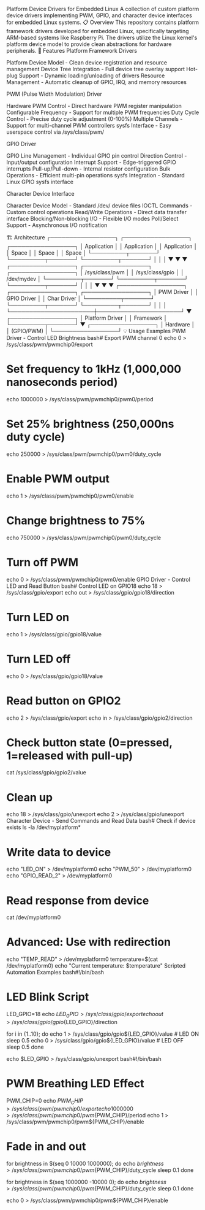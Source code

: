 Platform Device Drivers for Embedded Linux
A collection of custom platform device drivers implementing PWM, GPIO, and character device interfaces for embedded Linux systems.
📋 Overview
This repository contains platform framework drivers developed for embedded Linux, specifically targeting ARM-based systems like Raspberry Pi. The drivers utilize the Linux kernel's platform device model to provide clean abstractions for hardware peripherals.
🚀 Features
Platform Framework Drivers

Platform Device Model - Clean device registration and resource management
Device Tree Integration - Full device tree overlay support
Hot-plug Support - Dynamic loading/unloading of drivers
Resource Management - Automatic cleanup of GPIO, IRQ, and memory resources

PWM (Pulse Width Modulation) Driver

Hardware PWM Control - Direct hardware PWM register manipulation
Configurable Frequency - Support for multiple PWM frequencies
Duty Cycle Control - Precise duty cycle adjustment (0-100%)
Multiple Channels - Support for multi-channel PWM controllers
sysfs Interface - Easy userspace control via /sys/class/pwm/

GPIO Driver

GPIO Line Management - Individual GPIO pin control
Direction Control - Input/output configuration
Interrupt Support - Edge-triggered GPIO interrupts
Pull-up/Pull-down - Internal resistor configuration
Bulk Operations - Efficient multi-pin operations
sysfs Integration - Standard Linux GPIO sysfs interface

Character Device Interface

Character Device Model - Standard /dev/ device files
IOCTL Commands - Custom control operations
Read/Write Operations - Direct data transfer interface
Blocking/Non-blocking I/O - Flexible I/O modes
Poll/Select Support - Asynchronous I/O notification

🏗️ Architecture
┌─────────────────┐    ┌─────────────────┐    ┌─────────────────┐
│   Application   │    │   Application   │    │   Application   │
│     Space       │    │     Space       │    │     Space       │
└─────────┬───────┘    └─────────┬───────┘    └─────────┬───────┘
          │                      │                      │
          ▼                      ▼                      ▼
┌─────────────────┐    ┌─────────────────┐    ┌─────────────────┐
│  /sys/class/pwm │    │ /sys/class/gpio │    │    /dev/mydev   │
└─────────┬───────┘    └─────────┬───────┘    └─────────┬───────┘
          │                      │                      │
          ▼                      ▼                      ▼
┌─────────────────┐    ┌─────────────────┐    ┌─────────────────┐
│   PWM Driver    │    │  GPIO Driver    │    │  Char Driver    │
└─────────┬───────┘    └─────────┬───────┘    └─────────┬───────┘
          │                      │                      │
          └──────────────────────┼──────────────────────┘
                                 ▼
                    ┌─────────────────┐
                    │ Platform Driver │
                    │   Framework     │
                    └─────────┬───────┘
                              ▼
                    ┌─────────────────┐
                    │    Hardware     │
                    │   (GPIO/PWM)    │
                    └─────────────────┘
💡 Usage Examples
PWM Driver - Control LED Brightness
bash# Export PWM channel 0
echo 0 > /sys/class/pwm/pwmchip0/export

# Set frequency to 1kHz (1,000,000 nanoseconds period)
echo 1000000 > /sys/class/pwm/pwmchip0/pwm0/period

# Set 25% brightness (250,000ns duty cycle)
echo 250000 > /sys/class/pwm/pwmchip0/pwm0/duty_cycle

# Enable PWM output
echo 1 > /sys/class/pwm/pwmchip0/pwm0/enable

# Change brightness to 75%
echo 750000 > /sys/class/pwm/pwmchip0/pwm0/duty_cycle

# Turn off PWM
echo 0 > /sys/class/pwm/pwmchip0/pwm0/enable
GPIO Driver - Control LED and Read Button
bash# Control LED on GPIO18
echo 18 > /sys/class/gpio/export
echo out > /sys/class/gpio/gpio18/direction

# Turn LED on
echo 1 > /sys/class/gpio/gpio18/value

# Turn LED off  
echo 0 > /sys/class/gpio/gpio18/value

# Read button on GPIO2
echo 2 > /sys/class/gpio/export
echo in > /sys/class/gpio/gpio2/direction

# Check button state (0=pressed, 1=released with pull-up)
cat /sys/class/gpio/gpio2/value

# Clean up
echo 18 > /sys/class/gpio/unexport
echo 2 > /sys/class/gpio/unexport
Character Device - Send Commands and Read Data
bash# Check if device exists
ls -la /dev/myplatform*

# Write data to device
echo "LED_ON" > /dev/myplatform0
echo "PWM_50" > /dev/myplatform0
echo "GPIO_READ_2" > /dev/myplatform0

# Read response from device
cat /dev/myplatform0

# Advanced: Use with redirection
echo "TEMP_READ" > /dev/myplatform0
temperature=$(cat /dev/myplatform0)
echo "Current temperature: $temperature"
Scripted Automation Examples
bash#!/bin/bash
# LED Blink Script
LED_GPIO=18
echo $LED_GPIO > /sys/class/gpio/export
echo out > /sys/class/gpio/gpio${LED_GPIO}/direction

for i in {1..10}; do
    echo 1 > /sys/class/gpio/gpio${LED_GPIO}/value  # LED ON
    sleep 0.5
    echo 0 > /sys/class/gpio/gpio${LED_GPIO}/value  # LED OFF  
    sleep 0.5
done

echo $LED_GPIO > /sys/class/gpio/unexport
bash#!/bin/bash
# PWM Breathing LED Effect
PWM_CHIP=0
echo $PWM_CHIP > /sys/class/pwm/pwmchip0/export
echo 1000000 > /sys/class/pwm/pwmchip0/pwm${PWM_CHIP}/period
echo 1 > /sys/class/pwm/pwmchip0/pwm${PWM_CHIP}/enable

# Fade in and out
for brightness in $(seq 0 10000 1000000); do
    echo $brightness > /sys/class/pwm/pwmchip0/pwm${PWM_CHIP}/duty_cycle
    sleep 0.1
done

for brightness in $(seq 1000000 -10000 0); do
    echo $brightness > /sys/class/pwm/pwmchip0/pwm${PWM_CHIP}/duty_cycle
    sleep 0.1
done

echo 0 > /sys/class/pwm/pwmchip0/pwm${PWM_CHIP}/enable
